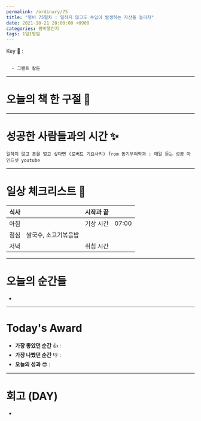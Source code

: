 ```yaml
---
permalink: /ordinary/75
title: "평비 75일차 : 일하지 않고도 수입이 발생하는 자산을 늘리자"
date: 2021-10-21 20:00:00 +0900
categories: 평비챌린지
tags: 1일1평범
---  
```

Key 🔑 : 
```

  - 그랜트 칼돈
```

---
# 오늘의 책 한 구절 📕


---
# 성공한 사람들과의 시간 ✨
`일하지 않고 돈을 벌고 싶다면 (로버트 기요사키) from 동기부여학과 : 매일 듣는 성공 마인드셋 youtube`  


---
# 일상 체크리스트 📃

| 식사 |  | 시작과 끝 |  |
|:----:|:----:|:----:|:----:|
| 아침 |  | 기상 시간 | 07:00 |
| 점심 | 쌀국수, 소고기볶음밥 |  |  |
| 저녁 |  | 취침 시간 |  |

---
# 오늘의 순간들
- 

---
# Today's Award
- **가장 좋았던 순간** 👍 : 
- **가장 나빴던 순간** 👎 : 
- **오늘의 성과** 😎 : 

---
# 회고 (DAY)
- 
